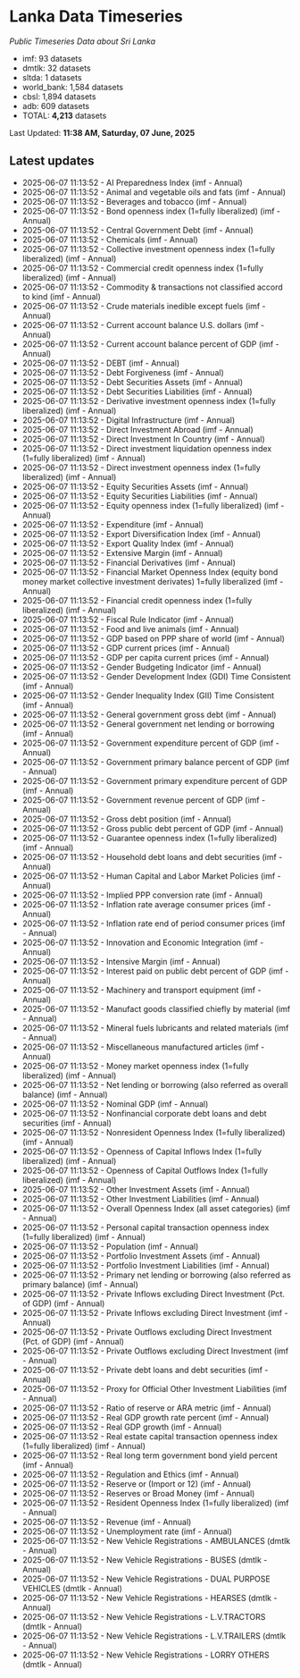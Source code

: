 # Lanka Data Timeseries
*Public Timeseries Data about Sri Lanka*

* imf: 93 datasets
* dmtlk: 32 datasets
* sltda: 1 datasets
* world_bank: 1,584 datasets
* cbsl: 1,894 datasets
* adb: 609 datasets
* TOTAL: **4,213** datasets

Last Updated: **11:38 AM, Saturday, 07 June, 2025**

## Latest updates

* 2025-06-07 11:13:52 - AI Preparedness Index (imf - Annual)
* 2025-06-07 11:13:52 - Animal and vegetable oils and fats (imf - Annual)
* 2025-06-07 11:13:52 - Beverages and tobacco (imf - Annual)
* 2025-06-07 11:13:52 - Bond openness index (1=fully liberalized) (imf - Annual)
* 2025-06-07 11:13:52 - Central Government Debt (imf - Annual)
* 2025-06-07 11:13:52 - Chemicals (imf - Annual)
* 2025-06-07 11:13:52 - Collective investment openness index (1=fully liberalized) (imf - Annual)
* 2025-06-07 11:13:52 - Commercial credit openness index (1=fully liberalized) (imf - Annual)
* 2025-06-07 11:13:52 - Commodity & transactions not classified accord to kind (imf - Annual)
* 2025-06-07 11:13:52 - Crude materials inedible except fuels (imf - Annual)
* 2025-06-07 11:13:52 - Current account balance U.S. dollars (imf - Annual)
* 2025-06-07 11:13:52 - Current account balance percent of GDP (imf - Annual)
* 2025-06-07 11:13:52 - DEBT (imf - Annual)
* 2025-06-07 11:13:52 - Debt Forgiveness (imf - Annual)
* 2025-06-07 11:13:52 - Debt Securities Assets (imf - Annual)
* 2025-06-07 11:13:52 - Debt Securities Liabilities (imf - Annual)
* 2025-06-07 11:13:52 - Derivative investment openness index (1=fully liberalized) (imf - Annual)
* 2025-06-07 11:13:52 - Digital Infrastructure (imf - Annual)
* 2025-06-07 11:13:52 - Direct Investment Abroad (imf - Annual)
* 2025-06-07 11:13:52 - Direct Investment In Country (imf - Annual)
* 2025-06-07 11:13:52 - Direct investment liquidation openness index (1=fully liberalized) (imf - Annual)
* 2025-06-07 11:13:52 - Direct investment openness index (1=fully liberalized) (imf - Annual)
* 2025-06-07 11:13:52 - Equity Securities Assets (imf - Annual)
* 2025-06-07 11:13:52 - Equity Securities Liabilities (imf - Annual)
* 2025-06-07 11:13:52 - Equity openness index (1=fully liberalized) (imf - Annual)
* 2025-06-07 11:13:52 - Expenditure (imf - Annual)
* 2025-06-07 11:13:52 - Export Diversification Index (imf - Annual)
* 2025-06-07 11:13:52 - Export Quality Index (imf - Annual)
* 2025-06-07 11:13:52 - Extensive Margin (imf - Annual)
* 2025-06-07 11:13:52 - Financial Derivatives (imf - Annual)
* 2025-06-07 11:13:52 - Financial Market Openness Index (equity bond money market collective investment derivates) 1=fully liberalized (imf - Annual)
* 2025-06-07 11:13:52 - Financial credit openness index (1=fully liberalized) (imf - Annual)
* 2025-06-07 11:13:52 - Fiscal Rule Indicator (imf - Annual)
* 2025-06-07 11:13:52 - Food and live animals (imf - Annual)
* 2025-06-07 11:13:52 - GDP based on PPP share of world (imf - Annual)
* 2025-06-07 11:13:52 - GDP current prices (imf - Annual)
* 2025-06-07 11:13:52 - GDP per capita current prices (imf - Annual)
* 2025-06-07 11:13:52 - Gender Budgeting Indicator (imf - Annual)
* 2025-06-07 11:13:52 - Gender Development Index (GDI) Time Consistent (imf - Annual)
* 2025-06-07 11:13:52 - Gender Inequality Index (GII) Time Consistent (imf - Annual)
* 2025-06-07 11:13:52 - General government gross debt (imf - Annual)
* 2025-06-07 11:13:52 - General government net lending or borrowing (imf - Annual)
* 2025-06-07 11:13:52 - Government expenditure percent of GDP (imf - Annual)
* 2025-06-07 11:13:52 - Government primary balance percent of GDP (imf - Annual)
* 2025-06-07 11:13:52 - Government primary expenditure percent of GDP (imf - Annual)
* 2025-06-07 11:13:52 - Government revenue percent of GDP (imf - Annual)
* 2025-06-07 11:13:52 - Gross debt position (imf - Annual)
* 2025-06-07 11:13:52 - Gross public debt percent of GDP (imf - Annual)
* 2025-06-07 11:13:52 - Guarantee openness index (1=fully liberalized) (imf - Annual)
* 2025-06-07 11:13:52 - Household debt loans and debt securities (imf - Annual)
* 2025-06-07 11:13:52 - Human Capital and Labor Market Policies (imf - Annual)
* 2025-06-07 11:13:52 - Implied PPP conversion rate (imf - Annual)
* 2025-06-07 11:13:52 - Inflation rate average consumer prices (imf - Annual)
* 2025-06-07 11:13:52 - Inflation rate end of period consumer prices (imf - Annual)
* 2025-06-07 11:13:52 - Innovation and Economic Integration (imf - Annual)
* 2025-06-07 11:13:52 - Intensive Margin (imf - Annual)
* 2025-06-07 11:13:52 - Interest paid on public debt percent of GDP (imf - Annual)
* 2025-06-07 11:13:52 - Machinery and transport equipment (imf - Annual)
* 2025-06-07 11:13:52 - Manufact goods classified chiefly by material (imf - Annual)
* 2025-06-07 11:13:52 - Mineral fuels lubricants and related materials (imf - Annual)
* 2025-06-07 11:13:52 - Miscellaneous manufactured articles (imf - Annual)
* 2025-06-07 11:13:52 - Money market openness index (1=fully liberalized) (imf - Annual)
* 2025-06-07 11:13:52 - Net lending or borrowing (also referred as overall balance) (imf - Annual)
* 2025-06-07 11:13:52 - Nominal GDP (imf - Annual)
* 2025-06-07 11:13:52 - Nonfinancial corporate debt loans and debt securities (imf - Annual)
* 2025-06-07 11:13:52 - Nonresident Openness Index (1=fully liberalized) (imf - Annual)
* 2025-06-07 11:13:52 - Openness of Capital Inflows Index (1=fully liberalized) (imf - Annual)
* 2025-06-07 11:13:52 - Openness of Capital Outflows Index (1=fully liberalized) (imf - Annual)
* 2025-06-07 11:13:52 - Other Investment Assets (imf - Annual)
* 2025-06-07 11:13:52 - Other Investment Liabilities (imf - Annual)
* 2025-06-07 11:13:52 - Overall Openness Index (all asset categories) (imf - Annual)
* 2025-06-07 11:13:52 - Personal capital transaction openness index (1=fully liberalized) (imf - Annual)
* 2025-06-07 11:13:52 - Population (imf - Annual)
* 2025-06-07 11:13:52 - Portfolio Investment Assets (imf - Annual)
* 2025-06-07 11:13:52 - Portfolio Investment Liabilities (imf - Annual)
* 2025-06-07 11:13:52 - Primary net lending or borrowing (also referred as primary balance) (imf - Annual)
* 2025-06-07 11:13:52 - Private Inflows excluding Direct Investment (Pct. of GDP) (imf - Annual)
* 2025-06-07 11:13:52 - Private Inflows excluding Direct Investment (imf - Annual)
* 2025-06-07 11:13:52 - Private Outflows excluding Direct Investment (Pct. of GDP) (imf - Annual)
* 2025-06-07 11:13:52 - Private Outflows excluding Direct Investment (imf - Annual)
* 2025-06-07 11:13:52 - Private debt loans and debt securities (imf - Annual)
* 2025-06-07 11:13:52 - Proxy for Official Other Investment Liabilities (imf - Annual)
* 2025-06-07 11:13:52 - Ratio of reserve or ARA metric (imf - Annual)
* 2025-06-07 11:13:52 - Real GDP growth rate percent (imf - Annual)
* 2025-06-07 11:13:52 - Real GDP growth (imf - Annual)
* 2025-06-07 11:13:52 - Real estate capital transaction openness index (1=fully liberalized) (imf - Annual)
* 2025-06-07 11:13:52 - Real long term government bond yield percent (imf - Annual)
* 2025-06-07 11:13:52 - Regulation and Ethics (imf - Annual)
* 2025-06-07 11:13:52 - Reserve or (Import or 12) (imf - Annual)
* 2025-06-07 11:13:52 - Reserves or Broad Money (imf - Annual)
* 2025-06-07 11:13:52 - Resident Openness Index (1=fully liberalized) (imf - Annual)
* 2025-06-07 11:13:52 - Revenue (imf - Annual)
* 2025-06-07 11:13:52 - Unemployment rate (imf - Annual)
* 2025-06-07 11:13:52 - New Vehicle Registrations - AMBULANCES (dmtlk - Annual)
* 2025-06-07 11:13:52 - New Vehicle Registrations - BUSES (dmtlk - Annual)
* 2025-06-07 11:13:52 - New Vehicle Registrations - DUAL PURPOSE VEHICLES (dmtlk - Annual)
* 2025-06-07 11:13:52 - New Vehicle Registrations - HEARSES (dmtlk - Annual)
* 2025-06-07 11:13:52 - New Vehicle Registrations - L.V.TRACTORS (dmtlk - Annual)
* 2025-06-07 11:13:52 - New Vehicle Registrations - L.V.TRAILERS (dmtlk - Annual)
* 2025-06-07 11:13:52 - New Vehicle Registrations - LORRY OTHERS (dmtlk - Annual)